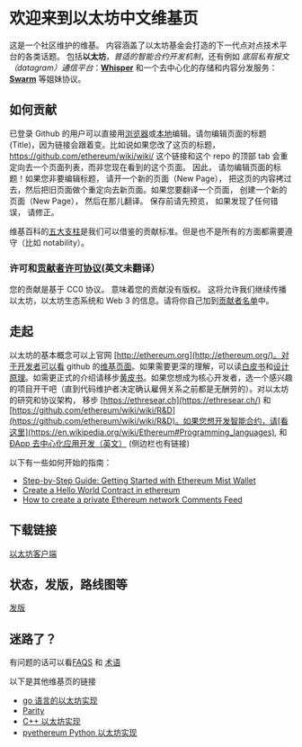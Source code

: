 # 欢迎来到以太坊中文维基页

这是一个社区维护的维基。 内容涵盖了以太坊基金会打造的下一代点对点技术平台的各类话题。 包括**以太坊**，_普适的智能合约开发机制_，还有例如 _底层私有报文（datagram）通信平台_：**[Whisper](https://github.com/ethereum/wiki/wiki/Whisper-pages)** 和一个去中心化的存储和内容分发服务： **[Swarm](http://swarm-gateways.net/bzz:/theswarm.eth/)** 等姐妹协议。

## 如何贡献

已登录 Github 的用户可以直接用[浏览器](https://help.github.com/articles/editing-wiki-pages-via-the-online-interface)或[本地](https://help.github.com/articles/adding-and-editing-wiki-pages-locally)编辑。请勿编辑页面的标题(Title)，因为链接会跟着变。比如说如果您改了这页的标题， https://github.com/ethereum/wiki/wiki/ 这个链接和这个 repo 的顶部 tab 会重定向去一个页面列表，而非您现在看到的这个页面。 因此， 请勿编辑页面的标题！如果您非要编辑标题， 请开一个新的页面（New Page）， 把这页的内容拷过去，然后把旧页面做个重定向去新页面。如果您要翻译一个页面， 创建一个新的页面（New Page）， 然后在那儿翻译。 保存前请先预览， 如果发现了任何错误， 请修正。

维基百科的[五大支柱](https://zh.wikipedia.org/wiki/Wikipedia:%E4%BA%94%E5%A4%A7%E6%94%AF%E6%9F%B1)是我们可以借鉴的贡献标准。但是也不是所有的方面都需要遵守（比如 notability）。

### 许可和[贡献者许可协议](https://github.com/ethereum/wiki/wiki/CC0-license#list-of-contributors)(英文未翻译）

您的贡献是基于 CC0 协议。 意味着您的贡献没有版权。 这将允许我们继续传播以太坊，以太坊生态系统和 Web 3 的信息。请将你自己加到[贡献者名单](https://github.com/ethereum/wiki/wiki/CC0-license#list-of-contributors)中。 

## 走起

以太坊的基本概念可以上官网 [http://ethereum.org](http://ethereum.org/)。对于开发者可以看 github 的[维基页面](https://github.com/ethereum/wiki/wiki/Ethereum-introduction)。如果需要更深的理解，可以读[白皮书](https://github.com/ethereum/wiki/wiki/White-Paper)和[设计原理](https://github.com/ethereum/wiki/wiki/Design-Rationale)。如需更正式的介绍请移步[黄皮书](https://ethereum.github.io/yellowpaper/paper.pdf)。如果您想成为核心开发者，选一个感兴趣的项目开干吧（直到代码维护者决定确认雇佣关系之前都是无酬劳的）。对以太坊的研究和协议架构， 移步 [https://ethresear.ch](https://ethresear.ch/) 和 
[https://github.com/ethereum/wiki/wiki/R&D](https://github.com/ethereum/wiki/wiki/R&D)。如果您想开发智能合约，请[看这里](https://en.wikipedia.org/wiki/Ethereum#Programming_languages), 和[ÐApp 去中心化应用开发（英文）](https://github.com/ethereum/wiki/wiki/%C3%90App-Development) (侧边栏也有链接)

以下有一些如何开始的指南：

* [Step-by-Step Guide: Getting Started with Ethereum Mist Wallet](https://medium.com/@attores/step-by-step-guide-getting-started-with-ethereum-mist-wallet-772a3cc99af4)
* [Create a Hello World Contract in ethereum](https://www.ethereum.org/greeter)
* [How to create a private Ethereum network Comments Feed](https://omarmetwally.wordpress.com/2017/07/25/how-to-create-a-private-ethereum-network/)

## 下载链接

[以太坊客户端](https://github.com/ethereum/wiki/wiki/Clients)

## 状态，发版，路线图等

[发版](https://github.com/ethereum/wiki/wiki/Releases)

## 迷路了？

有问题的话可以看[FAQS](https://github.com/ethereum/wiki/wiki/FAQS) 和 [术语](https://github.com/ethereum/wiki/wiki/Glossary)

以下是其他维基页的链接

* [go 语言的以太坊实现](https://github.com/ethereum/go-ethereum/wiki)
* [Parity](https://paritytech.github.io/wiki/)
* [C++ 以太坊实现](http://www.ethdocs.org/en/latest/ethereum-clients/cpp-ethereum/index.htm)
* [pyethereum Python 以太坊实现](https://github.com/ethereum/pyethereum/wiki)

